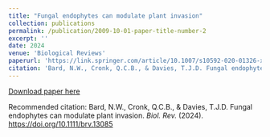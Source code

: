 ```yaml
---
title: "Fungal endophytes can modulate plant invasion"
collection: publications
permalink: /publication/2009-10-01-paper-title-number-2
excerpt: ''
date: 2024
venue: 'Biological Reviews'
paperurl: 'https://link.springer.com/article/10.1007/s10592-020-01326-x'
citation: 'Bard, N.W., Cronk, Q.C.B., & Davies, T.J.D. Fungal endophytes can modulate plant invasion. <i> Biol. Rev.</i> (2024). https://doi.org/10.1111/brv.13085 '
---
```


[Download paper here]((https://onlinelibrary.wiley.com/doi/full/10.1111/brv.13085))

Recommended citation: Bard, N.W., Cronk, Q.C.B., & Davies, T.J.D. Fungal endophytes can modulate plant invasion. <i> Biol. Rev.</i> (2024). https://doi.org/10.1111/brv.13085
